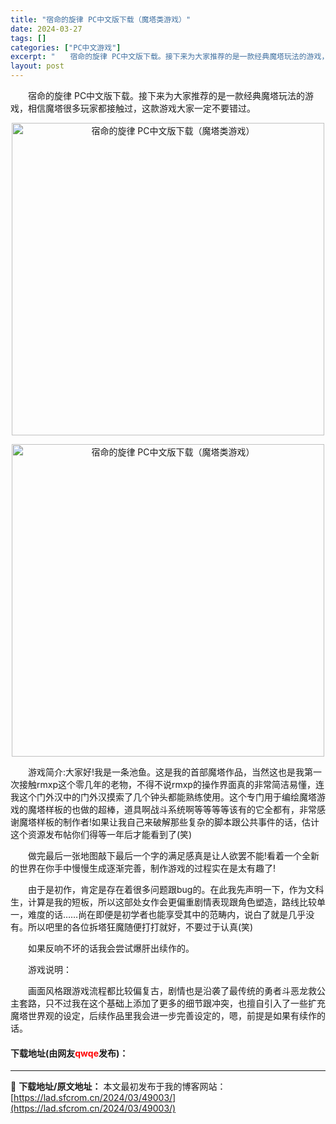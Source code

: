 ```yaml
---
title: "宿命的旋律 PC中文版下载（魔塔类游戏）"
date: 2024-03-27
tags: []
categories: ["PC中文游戏"]
excerpt: "　　宿命的旋律 PC中文版下载。接下来为大家推荐的是一款经典魔塔玩法的游戏，相信魔塔很多玩家都接触过，这款游戏大家一定不要错过。 　　游戏简介:大家好!我是一条池鱼。这是我的首部魔塔作品，当然这也是我第一次接触rmxp这个零几年的老物，不得不说rmxp的操作界面真的非常简洁易懂，连我这个门外汉中的门&hellip;"
layout: post
---
```


 <p>　　宿命的旋律 PC中文版下载。接下来为大家推荐的是一款经典魔塔玩法的游戏，相信魔塔很多玩家都接触过，这款游戏大家一定不要错过。</p> <p align="center"><img align="" border="0" src="https://lad.sfcrom.cn/wp-content/uploads/2024/03/20240327_6603812924b95.webp" width="500" alt="宿命的旋律 PC中文版下载（魔塔类游戏）" /></p> <p align="center"><img align="" border="0" src="https://lad.sfcrom.cn/wp-content/uploads/2024/03/20240327_6603812980162.webp" width="500" alt="宿命的旋律 PC中文版下载（魔塔类游戏）" /></p> <p>　　游戏简介:大家好!我是一条池鱼。这是我的首部魔塔作品，当然这也是我第一次接触rmxp这个零几年的老物，不得不说rmxp的操作界面真的非常简洁易懂，连我这个门外汉中的门外汉摸索了几个钟头都能熟练使用。这个专门用于编绘魔塔游戏的魔塔样板的也做的超棒，道具啊战斗系统啊等等等等该有的它全都有，非常感谢魔塔样板的制作者!如果让我自己来破解那些复杂的脚本跟公共事件的话，估计这个资源发布帖你们得等一年后才能看到了(笑)</p> <p>　　做完最后一张地图敲下最后一个字的满足感真是让人欲罢不能!看着一个全新的世界在你手中慢慢生成逐渐完善，制作游戏的过程实在是太有趣了!</p> <p>　　由于是初作，肯定是存在着很多问题跟bug的。在此我先声明一下，作为文科生，计算是我的短板，所以这部处女作会更偏重剧情表现跟角色塑造，路线比较单一，难度的话&hellip;&hellip;尚在即便是初学者也能享受其中的范畴内，说白了就是几乎没有。所以吧里的各位拆塔狂魔随便打打就好，不要过于认真(笑)</p> <p>　　如果反响不坏的话我会尝试爆肝出续作的。</p> <p>　　游戏说明：</p> <p>　　画面风格跟游戏流程都比较偏复古，剧情也是沿袭了最传统的勇者斗恶龙救公主套路，只不过我在这个基础上添加了更多的细节跟冲突，也擅自引入了一些扩充魔塔世界观的设定，后续作品里我会进一步完善设定的，嗯，前提是如果有续作的话。</p> <p><h4>下载地址(由网友<font color="red">qwqe</font>发布)：</h4></p> 

---
📖 **下载地址/原文地址：** 本文最初发布于我的博客网站：[https://lad.sfcrom.cn/2024/03/49003/](https://lad.sfcrom.cn/2024/03/49003/)
